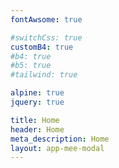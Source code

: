```yaml
---
fontAwsome: true

#switchCss: true
customB4: true
#b4: true
#b5: true
#tailwind: true

alpine: true
jquery: true

title: Home
header: Home
meta_description: Home
layout: app-mee-modal
---
```

